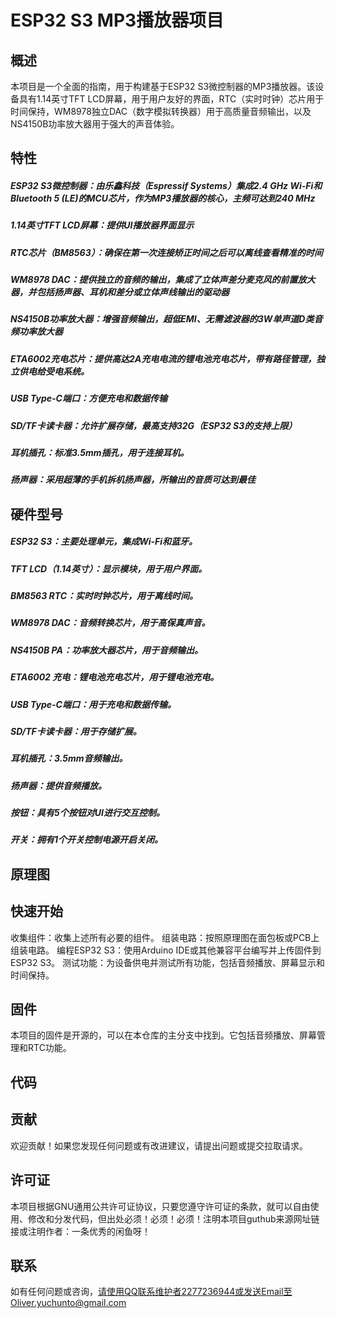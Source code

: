# ESP32 S3 MP3播放器项目
## 概述
本项目是一个全面的指南，用于构建基于ESP32 S3微控制器的MP3播放器。该设备具有1.14英寸TFT LCD屏幕，用于用户友好的界面，RTC（实时时钟）芯片用于时间保持，WM8978独立DAC（数字模拟转换器）用于高质量音频输出，以及NS4150B功率放大器用于强大的声音体验。

## 特性
##### ESP32 S3微控制器：由乐鑫科技（Espressif Systems）集成2.4 GHz Wi-Fi和Bluetooth 5 (LE)的MCU芯片，作为MP3播放器的核心，主频可达到240 MHz
##### 1.14英寸TFT LCD屏幕：提供UI播放器界面显示
##### RTC芯片（BM8563）：确保在第一次连接矫正时间之后可以离线查看精准的时间
##### WM8978 DAC：提供独立的音频的输出，集成了立体声差分麦克风的前置放大器，并包括扬声器、耳机和差分或立体声线输出的驱动器
##### NS4150B功率放大器：增强音频输出，超低EMI、无需滤波器的3W单声道D类音频功率放大器
##### ETA6002充电芯片：提供高达2A充电电流的锂电池充电芯片，带有路径管理，独立供电给受电系统。
##### USB Type-C端口：方便充电和数据传输
##### SD/TF卡读卡器：允许扩展存储，最高支持32G（ESP32 S3的支持上限）
##### 耳机插孔：标准3.5mm插孔，用于连接耳机。
##### 扬声器：采用超薄的手机拆机扬声器，所输出的音质可达到最佳
## 硬件型号
##### ESP32 S3：主要处理单元，集成Wi-Fi和蓝牙。
##### TFT LCD（1.14英寸）：显示模块，用于用户界面。
##### BM8563 RTC：实时时钟芯片，用于离线时间。
##### WM8978 DAC：音频转换芯片，用于高保真声音。
##### NS4150B PA：功率放大器芯片，用于音频输出。
##### ETA6002 充电：锂电池充电芯片，用于锂电池充电。
##### USB Type-C端口：用于充电和数据传输。
##### SD/TF卡读卡器：用于存储扩展。
##### 耳机插孔：3.5mm音频输出。
##### 扬声器：提供音频播放。
##### 按钮：具有5个按钮对UI进行交互控制。
##### 开关：拥有1个开关控制电源开启关闭。

## 原理图

## 快速开始
收集组件：收集上述所有必要的组件。
组装电路：按照原理图在面包板或PCB上组装电路。
编程ESP32 S3：使用Arduino IDE或其他兼容平台编写并上传固件到ESP32 S3。
测试功能：为设备供电并测试所有功能，包括音频播放、屏幕显示和时间保持。
## 固件
本项目的固件是开源的，可以在本仓库的主分支中找到。它包括音频播放、屏幕管理和RTC功能。
## 代码

## 贡献
欢迎贡献！如果您发现任何问题或有改进建议，请提出问题或提交拉取请求。

## 许可证
本项目根据GNU通用公共许可证协议，只要您遵守许可证的条款，就可以自由使用、修改和分发代码，但出处必须！必须！必须！注明本项目guthub来源网址链接或注明作者：一条优秀的闲鱼呀！

## 联系
如有任何问题或咨询，请使用QQ联系维护者2277236944或发送Email至Oliver.yuchunto@gmail.com
